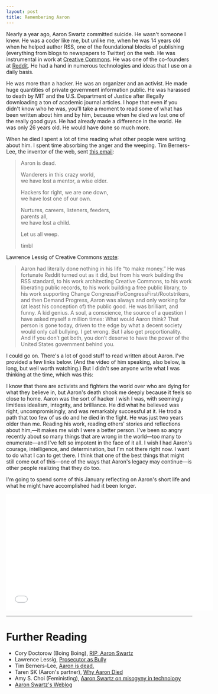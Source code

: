 ```yaml
---
layout: post
title: Remembering Aaron
---
```


Nearly a year ago, Aaron Swartz committed suicide. He wasn't someone I knew. He was a coder like me, but unlike me, when he was 14 years old when he helped author RSS, one of the foundational blocks of publishing (everything from blogs to newspapers to Twitter) on the web. He was instrumental in work at [Creative Commons](http://creativecommons.org/). He was one of the co-founders at [Reddit](http://www.reddit.com/). He had a hand in numerous technologies and ideas that I use on a daily basis.

He was more than a hacker. He was an organizer and an activist. He made huge quantities of private government information public. He was harassed to death by MIT and the U.S. Department of Justice after illegally downloading a ton of academic journal articles. I hope that even if you didn't know who he was, you'll take a moment to read some of what has been written about him and by him, because when he died we lost one of the really good guys. He had already made a difference in the world. He was only 26 years old. He would have done so much more.

When he died I spent a lot of time reading what other people were writing about him. I spent time absorbing the anger and the weeping. Tim Berners-Lee, the inventor of the web, sent [this email](http://lists.w3.org/Archives/Public/www-tag/2013Jan/0017.html):

> Aaron is dead.  
>   
> Wanderers in this crazy world,  
> we have lost a mentor, a wise elder.  
>   
> Hackers for right, we are one down,  
> we have lost one of our own.  
>   
> Nurtures, careers, listeners, feeders,  
> parents all,  
> we have lost a child.  
>   
> Let us all weep.  
>   
>   
> timbl  

Lawrence Lessig of Creative Commons [wrote](http://lessig.tumblr.com/post/40347463044/prosecutor-as-bully):

> Aaron had literally done nothing in his life “to make money.” He was fortunate Reddit turned out as it did, but from his work building the RSS standard, to his work architecting Creative Commons, to his work liberating public records, to his work building a free public library, to his work supporting Change Congress/FixCongressFirst/Rootstrikers, and then Demand Progress, Aaron was always and only working for (at least his conception of) the public good. He was brilliant, and funny. A kid genius. A soul, a conscience, the source of a question I have asked myself a million times: What would Aaron think? That person is gone today, driven to the edge by what a decent society would only call bullying. I get wrong. But I also get proportionality. And if you don’t get both, you don’t deserve to have the power of the United States government behind you.

I could go on. There's a lot of good stuff to read written about Aaron. I've provided a few links below. (And the video of him speaking, also below, is long, but well worth watching.) But I didn't see anyone write what I was thinking at the time, which was this:

I know that there are activists and fighters the world over who are dying for what they believe in, but Aaron's death shook me deeply because it feels so close to home. Aaron was the sort of hacker I wish I was, with seemingly limitless idealism, integrity, and brilliance. He did what he believed was right, uncompromisingly, and was remarkably successful at it. He trod a path that too few of us do and he died in the fight. He was just two years older than me. Reading his work, reading others' stories and reflections about him,—it makes me wish I were a better person. I've been so angry recently about so many things that are wrong in the world—too many to enumerate—and I've felt so impotent in the face of it all. I wish I had Aaron's courage, intelligence, and determination, but I'm not there right now. I want to do what I can to get there. I think that one of the best things that might still come out of this—one of the ways that Aaron's legacy may continue—is other people realizing that they do too.

I'm going to spend some of this January reflecting on Aaron's short life and what he might have accomplished had it been longer.

<iframe width="560" height="315" src="//www.youtube.com/embed/Fgh2dFngFsg" frameborder="0" allowfullscreen></iframe>

* * *

# Further Reading

* Cory Doctorow (Boing Boing), [RIP, Aaron Swartz](http://boingboing.net/2013/01/12/rip-aaron-swartz.html)
* Lawrence Lessig, [Prosecutor as Bully](http://lessig.tumblr.com/post/40347463044/prosecutor-as-bully)
* Tim Berners-Lee, [Aaron is dead.](http://lists.w3.org/Archives/Public/www-tag/2013Jan/0017.html)
* Taren SK (Aaron's partner), [Why Aaron Died](http://tarensk.tumblr.com/post/42260548767/why-aaron-died)
* Amy S. Choi (Feministing), [Aaron Swartz on misogyny in technology](http://feministing.com/2013/01/15/aaron-swartz-on-misogyny-in-technology/)
* [Aaron Swartz's Weblog](http://www.aaronsw.com/weblog/archive)